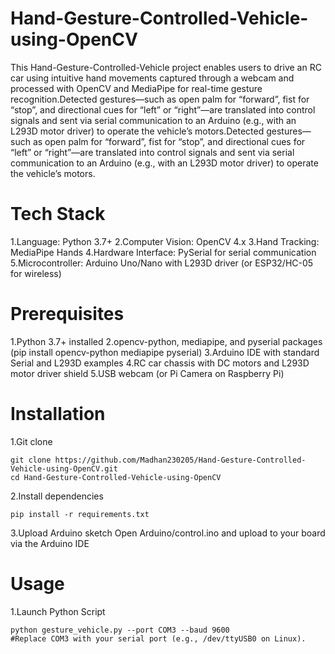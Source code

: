 # Hand-Gesture-Controlled-Vehicle-using-OpenCV
This Hand-Gesture-Controlled-Vehicle project enables users to drive an RC car using intuitive hand movements captured through a webcam and processed with OpenCV and MediaPipe for real-time gesture recognition.Detected gestures—such as open palm for “forward”, fist for “stop”, and directional cues for “left” or “right”—are translated into control signals and sent via serial communication to an Arduino (e.g., with an L293D motor driver) to operate the vehicle’s motors.Detected gestures—such as open palm for “forward”, fist for “stop”, and directional cues for “left” or “right”—are translated into control signals and sent via serial communication to an Arduino (e.g., with an L293D motor driver) to operate the vehicle’s motors.

# Tech Stack
1.Language: Python 3.7+
2.Computer Vision: OpenCV 4.x 
3.Hand Tracking: MediaPipe Hands 
4.Hardware Interface: PySerial for serial communication 
5.Microcontroller: Arduino Uno/Nano with L293D driver (or ESP32/HC-05 for wireless)

# Prerequisites
1.Python 3.7+ installed
2.opencv-python, mediapipe, and pyserial packages (pip install opencv-python mediapipe pyserial)
3.Arduino IDE with standard Serial and L293D examples
4.RC car chassis with DC motors and L293D motor driver shield
5.USB webcam (or Pi Camera on Raspberry Pi)

# Installation
1.Git clone
```
git clone https://github.com/Madhan230205/Hand-Gesture-Controlled-Vehicle-using-OpenCV.git
cd Hand-Gesture-Controlled-Vehicle-using-OpenCV
```
2.Install dependencies
```
pip install -r requirements.txt
```
3.Upload Arduino sketch
Open Arduino/control.ino and upload to your board via the Arduino IDE

# Usage
1.Launch Python Script
```
python gesture_vehicle.py --port COM3 --baud 9600
#Replace COM3 with your serial port (e.g., /dev/ttyUSB0 on Linux).
```

